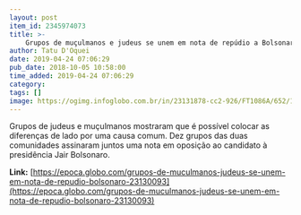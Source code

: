 ```yaml
---
layout: post
item_id: 2345974073
title: >-
    Grupos de muçulmanos e judeus se unem em nota de repúdio a Bolsonaro
author: Tatu D'Oquei
date: 2019-04-24 07:06:29
pub_date: 2018-10-05 10:58:00
time_added: 2019-04-24 07:06:29
category: 
tags: []
image: https://ogimg.infoglobo.com.br/in/23131878-cc2-926/FT1086A/652/181005_site-judeu-muculmano-bolsonaro-1.jpg
---
```


Grupos de judeus e muçulmanos mostraram que é possível colocar as diferenças de lado por uma causa comum. Dez grupos das duas comunidades assinaram juntos uma nota em oposição ao candidato à presidência Jair Bolsonaro.

**Link:** [https://epoca.globo.com/grupos-de-muculmanos-judeus-se-unem-em-nota-de-repudio-bolsonaro-23130093](https://epoca.globo.com/grupos-de-muculmanos-judeus-se-unem-em-nota-de-repudio-bolsonaro-23130093)

